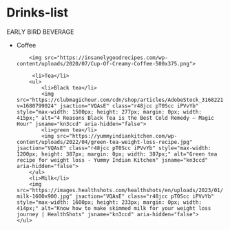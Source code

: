 # Drinks-list
<!DOCTYPE html>
<html lang="en">
<head>
    <meta charset="UTF-8">
    <meta name="viewport" content="width=device-width, initial-scale=1.0">
    <title>EARLY BIRD BEVERAGE</title>
    <head>EARLY BIRD BEVERAGE</head>
    <ul>
        <li>Coffee</li>

        <img src="https://insanelygoodrecipes.com/wp-content/uploads/2020/07/Cup-Of-Creamy-Coffee-500x375.png">
        
         <li>Tea</li>
        <ul>
            <li>Black tea</li> 
            <img src="https://clubmagichour.com/cdn/shop/articles/AdobeStock_316822193.jpg?v=1680799024" jsaction="VQAsE" class="r48jcc pT0Scc iPVvYb" style="max-width: 1500px; height: 277px; margin: 0px; width: 415px;" alt="4 Reasons Black Tea is the Best Cold Remedy – Magic Hour" jsname="kn3ccd" aria-hidden="false">
            <li>green tea</li>
            <img src="https://yummyindiankitchen.com/wp-content/uploads/2022/04/green-tea-weight-loss-recipe.jpg" jsaction="VQAsE" class="r48jcc pT0Scc iPVvYb" style="max-width: 1200px; height: 387px; margin: 0px; width: 387px;" alt="Green tea recipe for weight loss - Yummy Indian Kitchen" jsname="kn3ccd" aria-hidden="false">
        </ul>
        <li>Milk</li>
        <img src="https://images.healthshots.com/healthshots/en/uploads/2023/01/06161102/skimmed-milk-1600x900.jpg" jsaction="VQAsE" class="r48jcc pT0Scc iPVvYb" style="max-width: 1600px; height: 233px; margin: 0px; width: 414px;" alt="Know how to make skimmed milk for your weight loss journey | HealthShots" jsname="kn3ccd" aria-hidden="false">
    </ul>
</head>
<body>
    
</body>
</html>

